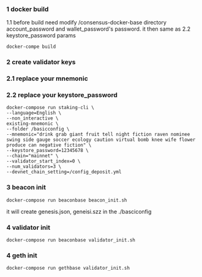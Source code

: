 ### 1 docker build 
1.1 before build need modify /consensus-docker-base directory account_password and wallet_password's password. it then same as 2.2 keystore_password params
```shell
docker-compe build
```

### 2 create validator keys
### 2.1 replace your mnemonic
### 2.2 replace your keystore_password
```shell
docker-compose run staking-cli \
--language=English \
--non_interactive \
existing-mnemonic \
--folder /basicconfig \
--mnemonic="drink grab giant fruit tell night fiction raven nominee swing side gauge soccer ecology caution virtual bomb knee wife flower produce can negative fiction" \
--keystore_password=12345678 \
--chain="mainnet" \
--validator_start_index=0 \
--num_validators=3 \
--devnet_chain_setting=/config_deposit.yml
```

### 3 beacon init
``docker-compose run beaconbase beacon_init.sh``

it will create genesis.json, geneisi.szz in the ./basciconfig

### 4 validator init 
``docker-compose run beaconbase validator_init.sh``

### 4 geth init 
``docker-compose run gethbase validator_init.sh``



